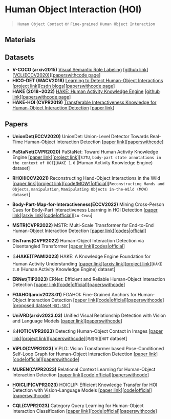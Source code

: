 # Human Object Interaction (HOI)
> `Human Object Contact` or `Fine-grained Human Object Interaction`

## Materials

## Datasets

* **V-COCO (arxiv2015)** [Visual Semantic Role Labeling](https://arxiv.org/abs/1505.04474) [[github link](https://github.com/s-gupta/v-coco)][[VCL(ECCV2020)](https://arxiv.org/abs/2007.12407)][[paperswithcode page](https://paperswithcode.com/dataset/v-coco)]
* **HICO-DET (WACV2018)** [Learning to Detect Human-Object Interactions](https://ieeexplore.ieee.org/abstract/document/8354152) [[project link](http://www-personal.umich.edu/~ywchao/hico/)][[csdn blogs](https://blog.csdn.net/irving512/article/details/115122416)][[paperswithcode page](https://paperswithcode.com/dataset/hico-det)]
* **HAKE (2018~2022)** [HAKE: Human Activity Knowledge Engine](http://hake-mvig.cn/home/) [[github link](https://github.com/DirtyHarryLYL/HAKE)][[paperswithcode page](https://paperswithcode.com/dataset/hake-large)]
* **HAKE-HOI (CVPR2019)** [Transferable Interactiveness Knowledge for Human-Object Interaction Detection](https://github.com/DirtyHarryLYL/Transferable-Interactiveness-Network) [[paper link](https://openaccess.thecvf.com/content_CVPR_2019/html/Li_Transferable_Interactiveness_Knowledge_for_Human-Object_Interaction_Detection_CVPR_2019_paper.html)]

## Papers

* **UnionDet(ECCV2020)** UnionDet: Union-Level Detector Towards Real-Time Human-Object Interaction Detection [[paper link](https://link.springer.com/chapter/10.1007/978-3-030-58555-6_30)][[paperswithcode](https://paperswithcode.com/paper/uniondet-union-level-detector-towards-real)]

* **PaStaNet(CVPR2020)** PaStaNet: Toward Human Activity Knowledge Engine [[paper link](https://openaccess.thecvf.com/content_CVPR_2020/html/Li_PaStaNet_Toward_Human_Activity_Knowledge_Engine_CVPR_2020_paper.html)][[project link](http://hake-mvig.cn/)][`SJTU`, `body-part state annotations in the context of HOI`][`HAKE 1.0` (Human Activity Knowledge Engine) dataset]

* **RHOI(ICCV2021)** Reconstructing Hand-Object Interactions in the Wild [[paper link](https://openaccess.thecvf.com/content/ICCV2021/html/Cao_Reconstructing_Hand-Object_Interactions_in_the_Wild_ICCV_2021_paper.html)][[project link](https://people.eecs.berkeley.edu/~zhecao/rhoi)][[code(MOW)|official](https://github.com/ZheC/MOW)][`Reconstructing Hands and Objects`, `manipulation`, `Manipulating Objects in-the-Wild (MOW) dataset`]

* **Body-Part-Map-for-Interactiveness(ECCV2022)** Mining Cross-Person Cues for Body-Part Interactiveness Learning in HOI Detection [[paper link](https://link.springer.com/chapter/10.1007/978-3-031-19772-7_8)][[arxiv link](https://arxiv.org/abs/2207.14192v2)][[code|official](https://github.com/enlighten0707/Body-Part-Map-for-Interactiveness)][`Lu Cewu`]

* **MSTR(CVPR2022)** MSTR: Multi-Scale Transformer for End-to-End Human-Object Interaction Detection [[paper link](https://openaccess.thecvf.com/content/CVPR2022/html/Kim_MSTR_Multi-Scale_Transformer_for_End-to-End_Human-Object_Interaction_Detection_CVPR_2022_paper.html)][[codes|official]()]

* **DisTrans(CVPR2022)** Human-Object Interaction Detection via Disentangled Transformer [[paper link](https://openaccess.thecvf.com/content/CVPR2022/html/Zhou_Human-Object_Interaction_Detection_via_Disentangled_Transformer_CVPR_2022_paper.html)][[codes|official]()]

* 👍**HAKE(TPAMI2023)** HAKE: A Knowledge Engine Foundation for Human Activity Understanding [[paper link](https://ieeexplore.ieee.org/abstract/document/10002711)][[arxiv link](https://arxiv.org/abs/2202.06851)][[project link](http://hake-mvig.cn/)][`HAKE 2.0` (Human Activity Knowledge Engine) dataset]

* **ERNet(TIP2023)** ERNet: Efficient and Reliable Human-Object Interaction Detection [[paper link](https://ieeexplore.ieee.org/abstract/document/10026602)][[code|official](https://github.com/Monash-CyPhi-AI-Research-Lab/ernet)][[paperswithcode](https://paperswithcode.com/paper/ernet-efficient-and-reliable-human-object)]

* **FGAHOI(arxiv2023.01)** FGAHOI: Fine-Grained Anchors for Human-Object Interaction Detection [[paper link](https://arxiv.org/abs/2301.04019v1)][[code|official](https://github.com/xiaomabufei/fgahoi)][[paperswithcode](https://paperswithcode.com/paper/fgahoi-fine-grained-anchors-for-human-object)][[proposed dataset `HOI-SDC`](https://paperswithcode.com/dataset/hoi-sdc)]

* **UniVRD(arxiv2023.03)** Unified Visual Relationship Detection with Vision and Language Models [[paper link](https://arxiv.org/abs/2303.08998v1)][[paperswithcode](https://paperswithcode.com/paper/unified-visual-relationship-detection-with)]

* 👍**HOT(CVPR2023)** Detecting Human-Object Contact in Images [[paper link](https://arxiv.org/abs/2303.03373)][[project link](https://hot.is.tue.mpg.de/)][[paperswithcode](https://paperswithcode.com/paper/detecting-human-object-contact-in-images)][`马普所`][`HOT` dataset]

* **ViPLO(CVPR2023)** ViPLO: Vision Transformer based Pose-Conditioned Self-Loop Graph for Human-Object Interaction Detection [[paper link](https://arxiv.org/abs/2304.08114v1)][[code|official](https://github.com/Jeeseung-Park/ViPLO)][[paperswithcode](https://paperswithcode.com/paper/viplo-vision-transformer-based-pose)]

* **MUREN(CVPR2023)** Relational Context Learning for Human-Object Interaction Detection [[paper link](https://arxiv.org/abs/2304.04997v1)][[code|official](https://github.com/OreoChocolate/MUREN)][[paperswithcode](https://paperswithcode.com/paper/relational-context-learning-for-human-object)]

* **HOICLIP(CVPR2023)** HOICLIP: Efficient Knowledge Transfer for HOI Detection with Vision-Language Models [[paper link](https://arxiv.org/abs/2303.15786v2)][[code|official](https://github.com/Artanic30/HOICLIP)][[paperswithcode](https://paperswithcode.com/paper/hoiclip-efficient-knowledge-transfer-for-hoi)]

* **CQL(CVPR2023)** Category Query Learning for Human-Object Interaction Classification [[paper link](https://arxiv.org/abs/2303.14005v1)][[code|official](https://github.com/charles-xie/CQL)][[paperswithcode](https://paperswithcode.com/paper/category-query-learning-for-human-object)]



